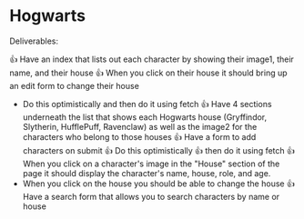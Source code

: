 # Hogwarts

Deliverables:

👍 Have an index that lists out each character by showing their image1, their name, and their house
👍 When you click on their house it should bring up an edit form to change their house
  - Do this optimistically and then do it using fetch
👍 Have 4 sections underneath the list that shows each Hogwarts house (Gryffindor, Slytherin, HufflePuff, Ravenclaw) as well as the image2 for the characters who belong to those houses
👍 Have a form to add characters on submit
  👍 Do this optimistically
  👍 then do it using fetch
👍 When you click on a character's image in the "House" section of the page it should display the character's name, house, role, and age. 
  - When you click on the house you should be able to change the house
👍 Have a search form that allows you to search characters by name or house
